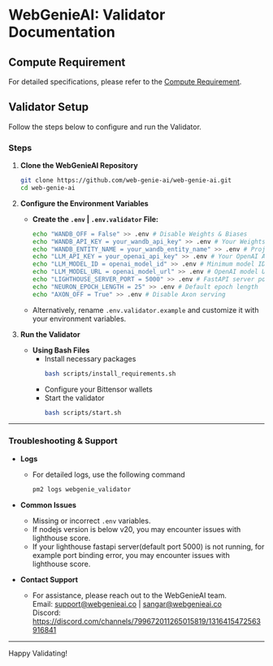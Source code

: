 # WebGenieAI: Validator Documentation

## Compute Requirement
For detailed specifications, please refer to the [Compute Requirement](validator_compute.yml).

## Validator Setup

Follow the steps below to configure and run the Validator.

### Steps

1. **Clone the WebGenieAI Repository**
   ```bash
   git clone https://github.com/web-genie-ai/web-genie-ai.git
   cd web-genie-ai
   ```

2. **Configure the Environment Variables**
   - **Create the `.env` | `.env.validator` File:**
     ```bash
     echo "WANDB_OFF = False" >> .env # Disable Weights & Biases
     echo "WANDB_API_KEY = your_wandb_api_key" >> .env # Your Weights & Biases API key
     echo "WANDB_ENTITY_NAME = your_wandb_entity_name" >> .env # Project name for Weights & Biases
     echo "LLM_API_KEY = your_openai_api_key" >> .env # Your OpenAI API key
     echo "LLM_MODEL_ID = openai_model_id" >> .env # Minimum model ID: gpt-4o
     echo "LLM_MODEL_URL = openai_model_url" >> .env # OpenAI model URL
     echo "LIGHTHOUSE_SERVER_PORT = 5000" >> .env # FastAPI server port for Lighthouse score
     echo "NEURON_EPOCH_LENGTH = 25" >> .env # Default epoch length
     echo "AXON_OFF = True" >> .env # Disable Axon serving
     ```
   - Alternatively, rename `.env.validator.example` and customize it with your environment variables.

3. **Run the Validator**
   - **Using Bash Files**
     - Install necessary packages
       ```bash
       bash scripts/install_requirements.sh
       ```
     - Configure your Bittensor wallets
     - Start the validator
       ```bash
       bash scripts/start.sh
       ```

---

### Troubleshooting & Support

- **Logs**
  - For detailed logs, use the following command
    ```bash
    pm2 logs webgenie_validator
    ```

- **Common Issues**
  - Missing or incorrect `.env` variables.
  - If nodejs version is below v20, you may encounter issues with lighthouse score.
  - If your lighthouse fastapi server(default port 5000) is not running, for example port binding error, you may encounter issues with lighthouse score.

- **Contact Support**
  - For assistance, please reach out to the WebGenieAI team.<br />
    Email: support@webgenieai.co | sangar@webgenieai.co <br />
    Discord: https://discord.com/channels/799672011265015819/1316415472563916841

---

Happy Validating!